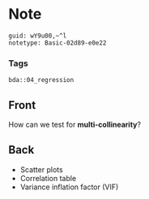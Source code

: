 # Note
```
guid: wY9u00,~^l
notetype: Basic-02d89-e0e22
```

### Tags
```
bda::04_regression
```

## Front
How can we test for <b>multi-collinearity</b>?

## Back
<ul>
  <li>Scatter plots
  <li>Correlation table
  <li>Variance inflation factor (VIF)
</ul>
